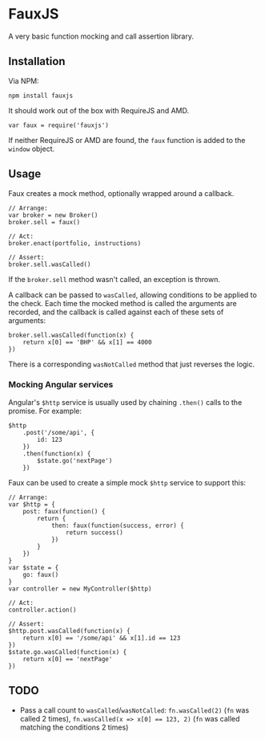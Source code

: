 FauxJS
======

A very basic function mocking and call assertion library.

## Installation

Via NPM:

	npm install fauxjs

It should work out of the box with RequireJS and AMD.

	var faux = require('fauxjs')

If neither RequireJS or AMD are found, the `faux` function is added to the `window` object.


## Usage

Faux creates a mock method, optionally wrapped around a callback.

	// Arrange:
	var broker = new Broker()
	broker.sell = faux()

	// Act:
	broker.enact(portfolio, instructions)

	// Assert:
	broker.sell.wasCalled()

If the `broker.sell` method wasn't called, an exception is thrown.

A callback can be passed to `wasCalled`, allowing conditions to be applied to the check. Each time the mocked method is called the arguments are recorded, and the callback is called against each of these sets of arguments:

	broker.sell.wasCalled(function(x) {
		return x[0] == 'BHP' && x[1] == 4000
	})

There is a corresponding `wasNotCalled` method that just reverses the logic.

### Mocking Angular services

Angular's `$http` service is usually used by chaining `.then()` calls to the promise. For example:

	$http
		.post('/some/api', {
			id: 123
		})
		.then(function(x) { 
			$state.go('nextPage')
		})

Faux can be used to create a simple mock `$http` service to support this:

	// Arrange:
	var $http = {
		post: faux(function() {
			return {
				then: faux(function(success, error) {
					return success()
				})
			}
		})
	}
	var $state = {
		go: faux()
	}
	var controller = new MyController($http)

	// Act:
	controller.action()

	// Assert:
	$http.post.wasCalled(function(x) {
		return x[0] == '/some/api' && x[1].id == 123
	})
	$state.go.wasCalled(function(x) {
		return x[0] == 'nextPage'
	})


## TODO

- Pass a call count to `wasCalled`/`wasNotCalled`: `fn.wasCalled(2)` (`fn` was called 2 times), `fn.wasCalled(x => x[0] == 123, 2)` (`fn` was called matching the conditions 2 times)
